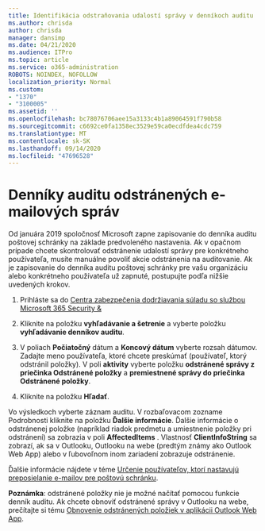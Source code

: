 ```yaml
---
title: Identifikácia odstraňovania udalostí správy v denníkoch auditu
ms.author: chrisda
author: chrisda
manager: dansimp
ms.date: 04/21/2020
ms.audience: ITPro
ms.topic: article
ms.service: o365-administration
ROBOTS: NOINDEX, NOFOLLOW
localization_priority: Normal
ms.custom:
- "1370"
- "3100005"
ms.assetid: ''
ms.openlocfilehash: bc78076706aee15a3133c4b1a89064591f790b58
ms.sourcegitcommit: c6692ce0fa1358ec3529e59ca0ecdfdea4cdc759
ms.translationtype: MT
ms.contentlocale: sk-SK
ms.lasthandoff: 09/14/2020
ms.locfileid: "47696528"
---
```

# <a name="audit-logs-for-deleted-email-messages"></a>Denníky auditu odstránených e-mailových správ

Od januára 2019 spoločnosť Microsoft zapne zapisovanie do denníka auditu poštovej schránky na základe predvoleného nastavenia. Ak v opačnom prípade chcete skontrolovať odstránenie udalostí správy pre konkrétneho používateľa, musíte manuálne povoliť akcie odstránenia na auditovanie. Ak je zapisovanie do denníka auditu poštovej schránky pre vašu organizáciu alebo konkrétneho používateľa už zapnuté, postupujte podľa nižšie uvedených krokov.

1. Prihláste sa do [Centra zabezpečenia dodržiavania súladu so službou Microsoft 365 Security &](https://protection.office.com/)

2. Kliknite na položku **vyhľadávanie a šetrenie** a vyberte položku **vyhľadávanie denníkov auditu**.

3. V poliach **Počiatočný** dátum a **Koncový dátum** vyberte rozsah dátumov. Zadajte meno používateľa, ktoré chcete preskúmať (používateľ, ktorý odstránil položky). V poli **aktivity** vyberte položku **odstránené správy z priečinka Odstránené položky** a **premiestnené správy do priečinka Odstránené položky**.

4. Kliknite na položku **Hľadať**.

Vo výsledkoch vyberte záznam auditu. V rozbaľovacom zozname Podrobnosti kliknite na položku **Ďalšie informácie**. Ďalšie informácie o odstránenej položke (napríklad riadok predmetu a umiestnenie položky pri odstránení) sa zobrazia v poli **AffectedItems** . Vlastnosť **ClientInfoString** sa zobrazí, ak sa v Outlooku, Outlooku na webe (predtým známy ako Outlook Web App) alebo v ľubovoľnom inom zariadení zobrazuje odstránenie.

Ďalšie informácie nájdete v téme [Určenie používateľov, ktorí nastavujú preposielanie e-mailov pre poštovú schránku](https://docs.microsoft.com/microsoft-365/compliance/auditing-troubleshooting-scenarios#determine-if-a-user-deleted-email-items).

**Poznámka**: odstránené položky nie je možné načítať pomocou funkcie denník auditu. Ak chcete obnoviť odstránené správy v Outlooku na webe, prečítajte si tému [Obnovenie odstránených položiek v aplikácii Outlook Web App](https://support.office.com/article/C3D8FC15-EEEF-4F1C-81DF-E27964B7EDD4).
